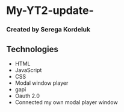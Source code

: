 # My-YT2-update-
### Created by Serega Kordeluk
## Technologies
- HTML
- JavaScript
- CSS
- Modal window player
- gapi
- Oauth 2.0
- Connected my own modal player window
